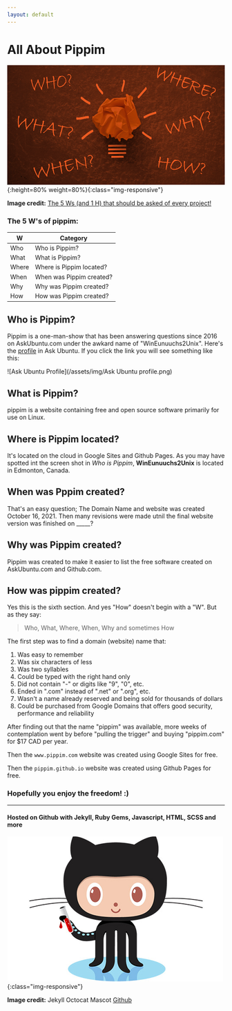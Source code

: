 ```yaml
---
layout: default
---
```


# All About Pippim
![The 5 Ws (and 1 H) that should be asked of every project!](/assets/img/Blog_Project-Management-101.png){:height=80% weight=80%}{:class="img-responsive"}

**Image credit:** [The 5 Ws (and 1 H) that should be asked of every project!](https://www.workfront.com/blog/project-management-101-the-5-ws-and-1-h-that-should-be-asked-of-every-project)

### The 5 W's of pippim:

| W     | Category                 |
| ----- | ------------------------ |
| Who   | Who is Pippim?           |
| What  | What is Pippim?          |
| Where | Where is Pippim located? |
| When  | When was Pippim created? |
| Why   | Why was Pippim created?  |
| How   | How was Pippim created?  |

## Who is Pippim?

Pippim is a one-man-show that has been answering questions since 2016 on AskUbuntu.com under the awkard name of "WinEunuuchs2Unix". Here's the [profile](https://askubuntu.com/users/307523/wineunuuchs2unix) in Ask Ubuntu. If you click the link you will see something like this:

![Ask Ubuntu Profile](/assets/img/Ask Ubuntu profile.png)

## What is Pippim?

pippim is a website containing free and open source software primarily for use on Linux.

## Where is Pippim located?

It's located on the cloud in Google Sites and Github Pages. As you may have spotted int the screen shot in *Who is Pippim*, **WinEunuuchs2Unix** is located in Edmonton, Canada.

## When was Pppim created?

That's an easy question; The Domain Name and website was created October 16, 2021. Then many revisions were made utnil the final website version was finished on _____?

## Why was Pippim created?

Pippim was created to make it easier to list the free software created on AskUbuntu.com and Github.com.

## How was pippim created?

Yes this is the sixth section. And yes "How" doesn't begin with a "W". But as they say:

> Who, What, Where, When, Why and sometimes How

The first step was to find a domain (website) name that:

1. Was easy to remember
2. Was six characters of less
3. Was two syllables
4. Could be typed with the right hand only
5. Did not contain "-" or digits like "9", "0", etc.
6. Ended in ".com" instead of ".net" or ".org", etc.
7. Wasn't a name already reserved and being sold for thousands of dollars
8. Could be purchased from Google Domains that offers good security, performance and reliability

After finding out that the name "pippim" was available, more weeks of contemplation went by before "pulling the trigger" and buying "pippim.com" for $17 CAD per year.

Then the `www.pippim.com` website was created using Google Sites for free.

Then the `pippim.github.io` website was created using Github Pages for free.

### Hopefully you enjoy the freedom! :)
---
#### Hosted on Github with Jekyll, Ruby Gems, Javascript, HTML, SCSS and more

![Jekyll Octocat Mascot](/assets/img/octojekyll-opt.jpg){:class="img-responsive"}

**Image credit:** Jekyll Octocat Mascot [Github](https://www.github.com)
